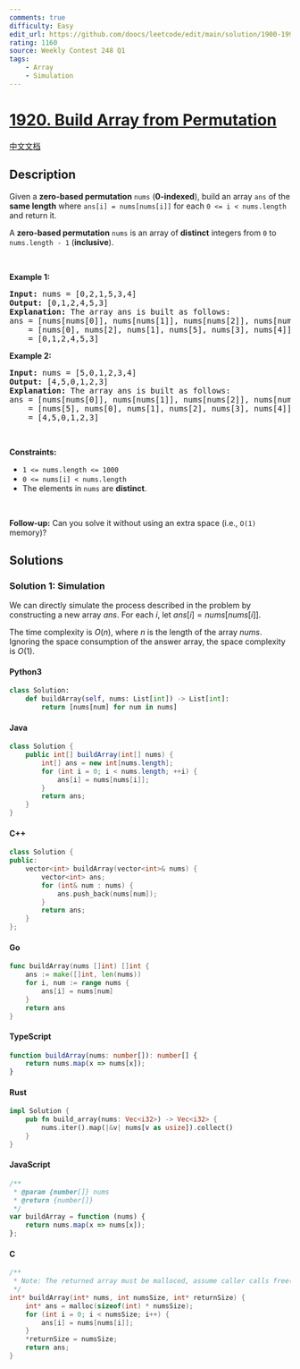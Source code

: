 ```yaml
---
comments: true
difficulty: Easy
edit_url: https://github.com/doocs/leetcode/edit/main/solution/1900-1999/1920.Build%20Array%20from%20Permutation/README_EN.md
rating: 1160
source: Weekly Contest 248 Q1
tags:
    - Array
    - Simulation
---
```


<!-- problem:start -->

# [1920. Build Array from Permutation](https://leetcode.com/problems/build-array-from-permutation)

[中文文档](/solution/1900-1999/1920.Build%20Array%20from%20Permutation/README.md)

## Description

<!-- description:start -->

<p>Given a <strong>zero-based permutation</strong> <code>nums</code> (<strong>0-indexed</strong>), build an array <code>ans</code> of the <strong>same length</strong> where <code>ans[i] = nums[nums[i]]</code> for each <code>0 &lt;= i &lt; nums.length</code> and return it.</p>

<p>A <strong>zero-based permutation</strong> <code>nums</code> is an array of <strong>distinct</strong> integers from <code>0</code> to <code>nums.length - 1</code> (<strong>inclusive</strong>).</p>

<p>&nbsp;</p>
<p><strong class="example">Example 1:</strong></p>

<pre>
<strong>Input:</strong> nums = [0,2,1,5,3,4]
<strong>Output:</strong> [0,1,2,4,5,3]<strong>
Explanation:</strong> The array ans is built as follows:
ans = [nums[nums[0]], nums[nums[1]], nums[nums[2]], nums[nums[3]], nums[nums[4]], nums[nums[5]]]
    = [nums[0], nums[2], nums[1], nums[5], nums[3], nums[4]]
    = [0,1,2,4,5,3]</pre>

<p><strong class="example">Example 2:</strong></p>

<pre>
<strong>Input:</strong> nums = [5,0,1,2,3,4]
<strong>Output:</strong> [4,5,0,1,2,3]
<strong>Explanation:</strong> The array ans is built as follows:
ans = [nums[nums[0]], nums[nums[1]], nums[nums[2]], nums[nums[3]], nums[nums[4]], nums[nums[5]]]
    = [nums[5], nums[0], nums[1], nums[2], nums[3], nums[4]]
    = [4,5,0,1,2,3]</pre>

<p>&nbsp;</p>
<p><strong>Constraints:</strong></p>

<ul>
	<li><code>1 &lt;= nums.length &lt;= 1000</code></li>
	<li><code>0 &lt;= nums[i] &lt; nums.length</code></li>
	<li>The elements in <code>nums</code> are <strong>distinct</strong>.</li>
</ul>

<p>&nbsp;</p>
<p><strong>Follow-up:</strong> Can you solve it without using an extra space (i.e., <code>O(1)</code> memory)?</p>

<!-- description:end -->

## Solutions

<!-- solution:start -->

### Solution 1: Simulation

We can directly simulate the process described in the problem by constructing a new array $\textit{ans}$. For each $i$, let $\textit{ans}[i] = \textit{nums}[\textit{nums}[i]]$.

The time complexity is $O(n)$, where $n$ is the length of the array $\textit{nums}$. Ignoring the space consumption of the answer array, the space complexity is $O(1)$.

<!-- tabs:start -->

#### Python3

```python
class Solution:
    def buildArray(self, nums: List[int]) -> List[int]:
        return [nums[num] for num in nums]
```

#### Java

```java
class Solution {
    public int[] buildArray(int[] nums) {
        int[] ans = new int[nums.length];
        for (int i = 0; i < nums.length; ++i) {
            ans[i] = nums[nums[i]];
        }
        return ans;
    }
}
```

#### C++

```cpp
class Solution {
public:
    vector<int> buildArray(vector<int>& nums) {
        vector<int> ans;
        for (int& num : nums) {
            ans.push_back(nums[num]);
        }
        return ans;
    }
};
```

#### Go

```go
func buildArray(nums []int) []int {
	ans := make([]int, len(nums))
	for i, num := range nums {
		ans[i] = nums[num]
	}
	return ans
}
```

#### TypeScript

```ts
function buildArray(nums: number[]): number[] {
    return nums.map(x => nums[x]);
}
```

#### Rust

```rust
impl Solution {
    pub fn build_array(nums: Vec<i32>) -> Vec<i32> {
        nums.iter().map(|&v| nums[v as usize]).collect()
    }
}
```

#### JavaScript

```js
/**
 * @param {number[]} nums
 * @return {number[]}
 */
var buildArray = function (nums) {
    return nums.map(x => nums[x]);
};
```

#### C

```c
/**
 * Note: The returned array must be malloced, assume caller calls free().
 */
int* buildArray(int* nums, int numsSize, int* returnSize) {
    int* ans = malloc(sizeof(int) * numsSize);
    for (int i = 0; i < numsSize; i++) {
        ans[i] = nums[nums[i]];
    }
    *returnSize = numsSize;
    return ans;
}
```

<!-- tabs:end -->

<!-- solution:end -->

<!-- problem:end -->
